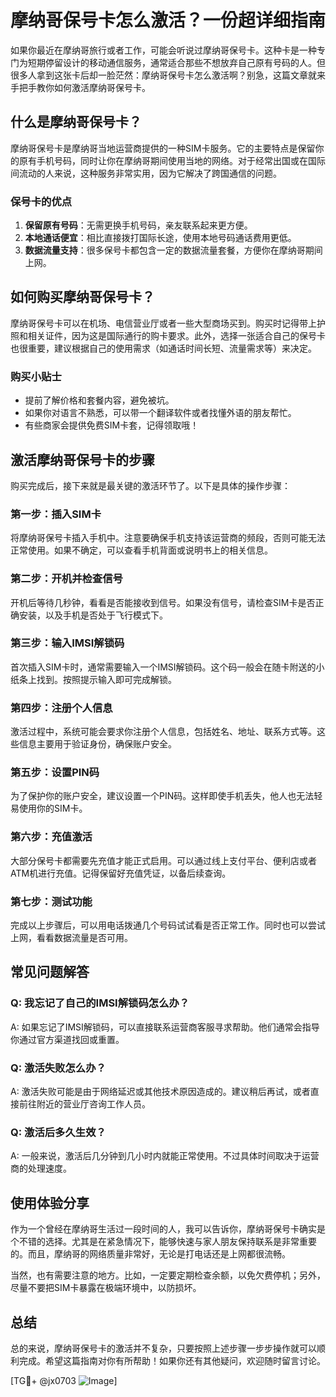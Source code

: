 # 摩纳哥保号卡怎么激活？一份超详细指南

如果你最近在摩纳哥旅行或者工作，可能会听说过摩纳哥保号卡。这种卡是一种专门为短期停留设计的移动通信服务，通常适合那些不想放弃自己原有号码的人。但很多人拿到这张卡后却一脸茫然：摩纳哥保号卡怎么激活啊？别急，这篇文章就来手把手教你如何激活摩纳哥保号卡。

## 什么是摩纳哥保号卡？

摩纳哥保号卡是摩纳哥当地运营商提供的一种SIM卡服务。它的主要特点是保留你的原有手机号码，同时让你在摩纳哥期间使用当地的网络。对于经常出国或在国际间流动的人来说，这种服务非常实用，因为它解决了跨国通信的问题。

### 保号卡的优点

1. **保留原有号码**：无需更换手机号码，亲友联系起来更方便。
2. **本地通话便宜**：相比直接拨打国际长途，使用本地号码通话费用更低。
3. **数据流量支持**：很多保号卡都包含一定的数据流量套餐，方便你在摩纳哥期间上网。

## 如何购买摩纳哥保号卡？

摩纳哥保号卡可以在机场、电信营业厅或者一些大型商场买到。购买时记得带上护照和相关证件，因为这是国际通行的购卡要求。此外，选择一张适合自己的保号卡也很重要，建议根据自己的使用需求（如通话时间长短、流量需求等）来决定。

### 购买小贴士

- 提前了解价格和套餐内容，避免被坑。
- 如果你对语言不熟悉，可以带一个翻译软件或者找懂外语的朋友帮忙。
- 有些商家会提供免费SIM卡套，记得领取哦！

## 激活摩纳哥保号卡的步骤

购买完成后，接下来就是最关键的激活环节了。以下是具体的操作步骤：

### 第一步：插入SIM卡

将摩纳哥保号卡插入手机中。注意要确保手机支持该运营商的频段，否则可能无法正常使用。如果不确定，可以查看手机背面或说明书上的相关信息。

### 第二步：开机并检查信号

开机后等待几秒钟，看看是否能接收到信号。如果没有信号，请检查SIM卡是否正确安装，以及手机是否处于飞行模式下。

### 第三步：输入IMSI解锁码

首次插入SIM卡时，通常需要输入一个IMSI解锁码。这个码一般会在随卡附送的小纸条上找到。按照提示输入即可完成解锁。

### 第四步：注册个人信息

激活过程中，系统可能会要求你注册个人信息，包括姓名、地址、联系方式等。这些信息主要用于验证身份，确保账户安全。

### 第五步：设置PIN码

为了保护你的账户安全，建议设置一个PIN码。这样即使手机丢失，他人也无法轻易使用你的SIM卡。

### 第六步：充值激活

大部分保号卡都需要先充值才能正式启用。可以通过线上支付平台、便利店或者ATM机进行充值。记得保留好充值凭证，以备后续查询。

### 第七步：测试功能

完成以上步骤后，可以用电话拨通几个号码试试看是否正常工作。同时也可以尝试上网，看看数据流量是否可用。

## 常见问题解答

### Q: 我忘记了自己的IMSI解锁码怎么办？
A: 如果忘记了IMSI解锁码，可以直接联系运营商客服寻求帮助。他们通常会指导你通过官方渠道找回或重置。

### Q: 激活失败怎么办？
A: 激活失败可能是由于网络延迟或其他技术原因造成的。建议稍后再试，或者直接前往附近的营业厅咨询工作人员。

### Q: 激活后多久生效？
A: 一般来说，激活后几分钟到几小时内就能正常使用。不过具体时间取决于运营商的处理速度。

## 使用体验分享

作为一个曾经在摩纳哥生活过一段时间的人，我可以告诉你，摩纳哥保号卡确实是个不错的选择。尤其是在紧急情况下，能够快速与家人朋友保持联系是非常重要的。而且，摩纳哥的网络质量非常好，无论是打电话还是上网都很流畅。

当然，也有需要注意的地方。比如，一定要定期检查余额，以免欠费停机；另外，尽量不要把SIM卡暴露在极端环境中，以防损坏。

## 总结

总的来说，摩纳哥保号卡的激活并不复杂，只要按照上述步骤一步步操作就可以顺利完成。希望这篇指南对你有所帮助！如果你还有其他疑问，欢迎随时留言讨论。

[TG💪+ @jx0703 ![Image](https://github.com/user-attachments/assets/dbca1d08-cadb-493c-b0ec-ad6f7a83f270)]